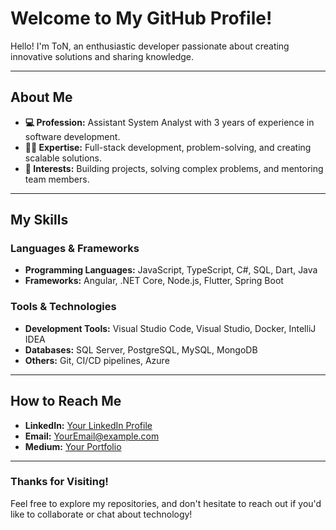 # Welcome to My GitHub Profile!

Hello! I'm ToN, an enthusiastic developer passionate about creating innovative solutions and sharing knowledge.

---

## About Me

- **💻 Profession:** Assistant System Analyst with 3 years of experience in software development.
- **👨‍💻 Expertise:** Full-stack development, problem-solving, and creating scalable solutions.
- **🎯 Interests:** Building projects, solving complex problems, and mentoring team members.

---

## My Skills

### Languages & Frameworks
- **Programming Languages:** JavaScript, TypeScript, C#, SQL, Dart, Java
- **Frameworks:** Angular, .NET Core, Node.js, Flutter, Spring Boot

### Tools & Technologies
- **Development Tools:** Visual Studio Code, Visual Studio, Docker, IntelliJ IDEA
- **Databases:** SQL Server, PostgreSQL, MySQL, MongoDB
- **Others:** Git, CI/CD pipelines, Azure

---

## How to Reach Me

- **LinkedIn:** [Your LinkedIn Profile](www.linkedin.com/in/pongsakorn-mukdavannakorn-329ab325b)
- **Email:** [YourEmail@example.com](mailto:pongsakorn.mukd@gmail.com)
- **Medium:** [Your Portfolio]([https://yourportfolio.com](https://medium.com/@pongsakorn_m))

---

### Thanks for Visiting!
Feel free to explore my repositories, and don't hesitate to reach out if you'd like to collaborate or chat about technology!
